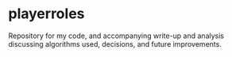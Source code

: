 # playerroles
Repository for my code, and accompanying write-up and analysis discussing algorithms used, decisions, and future improvements.
